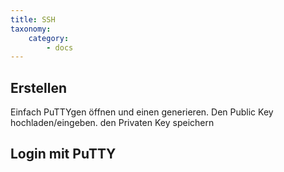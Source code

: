 ```yaml
---
title: SSH
taxonomy:
    category:
        - docs
---
```


## Erstellen

Einfach PuTTYgen öffnen und einen generieren.
Den Public Key hochladen/eingeben.
den Privaten Key speichern

## Login mit PuTTY

